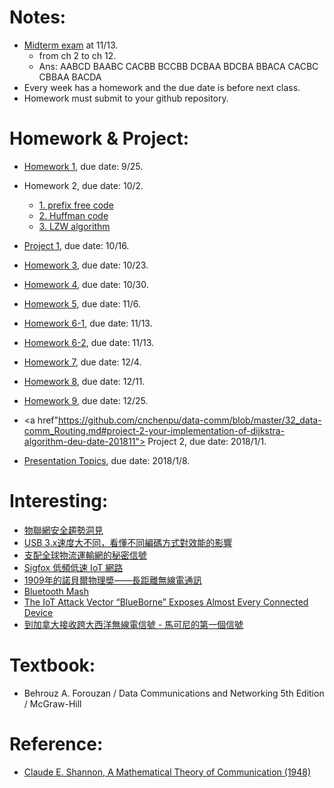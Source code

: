 # Notes:
- [Midterm exam](data-comm-2017-mid.docx) at 11/13.
    - from ch 2 to ch 12.
    - Ans: AABCD BAABC CACBB BCCBB DCBAA BDCBA BBACA CACBC CBBAA BACDA
- Every week has a homework and the due date is before next class.
- Homework must submit to your github repository.

# Homework & Project:
- <a href="https://github.com/cnchenpu/data-comm/blob/master/03_data-comm_infor-basis.md#entropy"> Homework 1</a>, due date: 9/25.
- Homework 2, due date: 10/2.
    - <a href="https://github.com/cnchenpu/data-comm/blob/master/04_data-comm_coding.md#homework-due-date-102"> 1. prefix free code </a>
    - <a href="https://github.com/cnchenpu/data-comm/blob/master/05_data-comm_huffman-code.md#homework-due-date-102"> 2. Huffman code </a>
    - <a href="https://github.com/cnchenpu/data-comm/blob/master/06_data-comm_lzw-code.md#homework-due-date-102"> 3. LZW algorithm </a>
    
- <a href="https://github.com/cnchenpu/data-comm/blob/master/05_data-comm_huffman-code.md#program-project-due-date-1016"> Project 1</a>, due date: 10/16.
- <a href="https://github.com/cnchenpu/data-comm/blob/master/11_data-comm_digital-trans_D2D.md#hw-due-date-1023"> Homework 3</a>, due date: 10/23.
- <a href="https://github.com/cnchenpu/data-comm/blob/master/16_data-comm_media.md#hw-due-date-1030"> Homework 4</a>, due date: 10/30.
- <a href="https://github.com/cnchenpu/data-comm/blob/master/20_data-comm_lab1-wireshark-arp.md#hw-use-wireshare-to-analyze-the-arp-protocol-due-116"> Homework 5</a>, due date: 11/6.
- <a href="https://github.com/cnchenpu/data-comm/blob/master/21_data-comm_error-correct-1.md#hw-hamming-code-due-date-1113"> Homework 6-1</a>, due date: 11/13.
- <a href="https://github.com/cnchenpu/data-comm/blob/master/22_data-comm_error-detect-CRC.md#hw-6-2-crc-coding-due-date-116"> Homework 6-2</a>, due date: 11/13.
- <a href="https://github.com/cnchenpu/data-comm/blob/master/27_data-comm_wireless-LAN.md#hw--how-to-solve-the-exposed-terminal-problem-due-date-124"> Homework 7</a>, due date: 12/4.
- <a href="https://github.com/cnchenpu/data-comm/blob/master/30_data-comm_NLProtocol.md#hw-8-give-your-wireshark-example-of-ip-header-due-date-1211"> Homework 8</a>, due date: 12/11.
- <a href="https://github.com/cnchenpu/data-comm/blob/master/32_data-comm_Routing.md#hw-9-find-the-shortest-path-of-following-graph-by-dijkstra-algorithm-due-date-1225"> Homework 9</a>, due date: 12/25.
- <a href"https://github.com/cnchenpu/data-comm/blob/master/32_data-comm_Routing.md#project-2-your-implementation-of-dijkstra-algorithm-deu-date-201811"> Project 2</a>, due date: 2018/1/1.
- <a href="https://trello.com/b/hvPtgAmU/presentation-topics"> Presentation Topics</a>, due date: 2018/1/8.

# Interesting:
- <a href="https://softnshare.wordpress.com/2017/11/16/iot-security-5-things-to-know/"> 物聯網安全趨勢洞見 </a>
- <a href="https://www.techbang.com/posts/54565-usb-3-x-speed-difference-understand-different-coding-methods-the-effect-of"> USB 3.x速度大不同，看懂不同編碼方式對效能的影響 </a>
- <a href="http://www.bbc.com/ukchina/trad/vert_fut/2016/05/160518_vert_fut_the-invisible-language-of-trains-boats-and-planes"> 支配全球物流運輸網的秘密信號 </a>
- <a href="https://en.wikipedia.org/wiki/Sigfox"> Sigfox 低頻低速 IoT 網路 </a>
- <a href="http://pansci.asia/archives/124494"> 1909年的諾貝爾物理奬——長距離無線電通訊 </a>
- <a href="https://github.com/cnchenpu/data-comm/wiki/Bluetooth-Mesh"> Bluetooth Mash </a>
- <a href="https://www.armis.com/blueborne/"> The IoT Attack Vector “BlueBorne” Exposes Almost Every Connected Device </a>
- <a href="http://www.bbc.com/ukchina/trad/vert-tra-41597892"> 到加拿大接收跨大西洋無線電信號 - 馬可尼的第一個信號 </a>

# Textbook:
- Behrouz A. Forouzan / Data Communications and Networking 5th Edition / McGraw-Hill 

# Reference:
- <a href="https://en.wikipedia.org/wiki/A_Mathematical_Theory_of_Communication">Claude E. Shannon, A Mathematical Theory of Communication (1948)</a>
